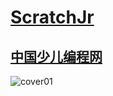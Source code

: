 # [ScratchJr](http://www.scratchjr.org/)  
## [中国少儿编程网](http://www.kidscode.cn/scratchjr)
![cover01](https://user-images.githubusercontent.com/26005547/61375867-8507f300-a8d2-11e9-9a22-6b0cbaaa5687.jpg)
